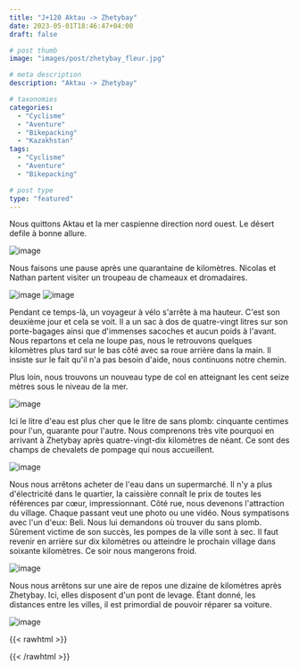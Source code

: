 ```yaml
---
title: "J+120 Aktau -> Zhetybay"
date: 2023-05-01T18:46:47+04:00
draft: false

# post thumb
image: "images/post/zhetybay_fleur.jpg"

# meta description
description: "Aktau -> Zhetybay"

# taxonomies
categories:
  - "Cyclisme" 
  - "Aventure" 
  - "Bikepacking"
  - "Kazakhstan" 
tags:
  - "Cyclisme" 
  - "Aventure" 
  - "Bikepacking" 

# post type
type: "featured"
---
```


Nous quittons Aktau et la mer caspienne direction nord ouest. Le désert defile à bonne allure.

![image](../../images/post/zhetybay_propagande.jpg)

Nous faisons une pause après une quarantaine de kilomètres. Nicolas et Nathan partent visiter un troupeau de chameaux et dromadaires. 

![image](../../images/post/zhetybay_dromadaire.jpg)
![image](../../images/post/zhetybay_dromadairetete.jpg)

Pendant ce temps-là, un voyageur à vélo s'arrête à ma hauteur. C'est son deuxième jour et cela se voit. Il a un sac à dos de quatre-vingt litres sur son porte-bagages ainsi que d'immenses sacoches et aucun poids à l'avant. Nous repartons et cela ne loupe pas, nous le retrouvons quelques kilomètres plus tard sur le bas côté avec sa roue arrière dans la main. Il insiste sur le fait qu'il n'a pas besoin d'aide, nous continuons notre chemin. 


Plus loin, nous trouvons un nouveau type de col en atteignant les cent seize mètres sous le niveau de la mer. 

![image](../../images/post/zhetybay_116.jpg)

Ici le litre d'eau est plus cher que le litre de sans plomb: cinquante centimes pour l'un, quarante pour l'autre. Nous comprenons très vite pourquoi en arrivant à Zhetybay après quatre-vingt-dix kilomètres de néant. Ce sont des champs de chevalets de pompage qui nous accueillent.

![image](../../images/post/zhetybay_cheval.jpg)

Nous nous arrêtons acheter de l'eau dans un supermarché. Il n'y a plus d'électricité dans le quartier, la caissière connaît le prix de toutes les références par cœur, impressionnant. Côté rue, nous devenons l'attraction du village. Chaque passant veut une photo ou une vidéo. Nous sympatisons avec l'un d'eux: Beli. Nous lui demandons où trouver du sans plomb. Sûrement victime de son succès, les pompes de la ville sont à sec. Il faut revenir en arrière sur dix kilomètres ou atteindre le prochain village dans soixante kilomètres. Ce soir nous mangerons froid. 

![image](../../images/post/zhetybay_belly.jpg)

Nous nous arrêtons sur une aire de repos une dizaine de kilomètres après Zhetybay. Ici, elles disposent d'un pont de levage. Étant donné, les distances entre les villes, il est primordial de pouvoir réparer sa voiture. 

![image](../../images/post/zhetybay_banc.jpg)

{{< rawhtml >}} 
<div class="strava-embed-placeholder" data-embed-type="activity" data-embed-id="8990773532"></div><script src="https://strava-embeds.com/embed.js"></script>
{{< /rawhtml >}} 
